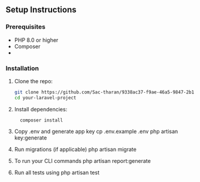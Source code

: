 ## Setup Instructions

### Prerequisites

- PHP 8.0 or higher  
- Composer  
- 

### Installation

1. Clone the repo:

   ```bash
   git clone https://github.com/Sac-tharan/9338ac37-f9ae-46a5-9847-2b195b52bbb3.git
   cd your-laravel-project

2. Install dependencies:

         composer install

3. Copy .env and generate app key
        cp .env.example .env
        php artisan key:generate

4. Run migrations (if applicable)
        php artisan migrate

5. To run your CLI commands
         php artisan report:generate

6. Run all tests using
       php artisan test
